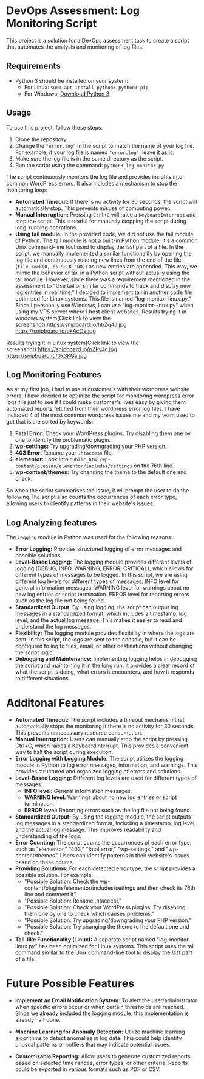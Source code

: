# DevOps Assessment: Log Monitoring Script

This project is a solution for a DevOps assessment task to create a script that automates the analysis and monitoring of log files.

## Requirements
- Python 3 should be installed on your system:
  - For Linux: `sudo apt install python3 python3-pip`
  - For Windows: [Download Python 3](https://www.python.org/downloads/windows/)

## Usage
To use this project, follow these steps:
1. Clone the repository.
2. Change the `"error.log"` in the script to match the name of your log file. For example, if your log file is named `"error.log"`, leave it as is.
3. Make sure the log file is in the same directory as the script.
4. Run the script using the command: `python3 log-monitor.py`

The script continuously monitors the log file and provides insights into common WordPress errors. It also includes a mechanism to stop the monitoring loop:
- **Automated Timeout:** If there is no activity for 30 seconds, the script will automatically stop. This prevents misuse of computing power.
- **Manual Interruption:** Pressing `Ctrl+C` will raise a `KeyboardInterrupt` and stop the script. This is useful for manually stopping the script during long-running operations.
- **Using tail module:** In the provided code, we did not use the tail module of Python. The tail module is not a built-in Python module; it's a common Unix command-line tool used to display the last part of a file. In the script, we manually implemented a similar functionality by opening the log file and continuously reading new lines from the end of the file (`file.seek(0, os.SEEK_END)`) as new entries are appended. This way, we mimic the behavior of tail in a Python script without actually using the tail module. However, since there was a requirement mentioned in the assessment to "Use tail or similar commands to track and display new log entries in real time," I decided to implement tail in another code file optimized for Linux systems. This file is named "log-monitor-linux.py." Since I personally use Windows, I can use "log-monitor-linux.py" when using my VPS server where I host client websites.
Results trying it in  windows system(Click link to view the screenshot):https://snipboard.io/hbZq4J.jpg
https://snipboard.io/bkAcOe.jpg

Results trying it in Linux system(Click link to view the screenshot):https://snipboard.io/pZPvJc.jpg 
https://snipboard.io/0x3KGa.jpg

## Log Monitoring Features
As at my first job, I had to assist customer's with their wordpress website errors, I have decided to optimize the script for monitoring wordpress error logs file just to see if I could make customer's lives easy by giving them automated reports fetched from their wordpress error log files.
I have included 4 of the most common wordpress issues me and my team used to get that is are sorted by keywords:
1. **Fatal Error:** Check your WordPress plugins. Try disabling them one by one to identify the problematic plugin.
2. **wp-settings:** Try upgrading/downgrading your PHP version.
3. **403 Error:** Rename your `.htaccess` file.
4. **elementor:** Look into `public_html/wp-content/plugins/elementor/includes/settings` on the 76th line.
5. **wp-content/themes:** Try changing the theme to the default one and check.


So when the script summarises the issue, it wil prompt the user to do the following.The script also counts the occurrences of each error type, allowing users to identify patterns in their website's issues.

## Log Analyzing features
The `logging` module in Python was used for the following reasons:
- **Error Logging:** Provides structured logging of error messages and possible solutions.
- **Level-Based Logging:** The logging module provides different levels of logging (DEBUG, INFO, WARNING, ERROR, CRITICAL), which allows for different types of messages to be logged. In this script, we are using different log levels for different types of messages:
INFO level for general information messages.
WARNING level for warnings about no new log entries or script termination.
ERROR level for reporting errors such as the log file not being found.
- **Standardized Output:** By using logging, the script can output log messages in a standardized format, which includes a timestamp, log level, and the actual log message. This makes it easier to read and understand the log messages.
- **Flexibility:** The logging module provides flexibility in where the logs are sent. In this script, the logs are sent to the console, but it can be configured to log to files, email, or other destinations without changing the script logic.
- **Debugging and Maintenance:** Implementing logging helps in debugging the script and maintaining it in the long run. It provides a clear record of what the script is doing, what errors it encounters, and how it responds to different situations.

# Additonal Features

- **Automated Timeout:** The script includes a timeout mechanism that automatically stops the monitoring if there is no activity for 30 seconds. This prevents unnecessary resource consumption.
- **Manual Interruption:** Users can manually stop the script by pressing Ctrl+C, which raises a KeyboardInterrupt. This provides a convenient way to halt the script during execution.
- **Error Logging with Logging Module:** The script utilizes the logging module in Python to log error messages, information, and warnings. This provides structured and organized logging of errors and solutions.
- **Level-Based Logging:** Different log levels are used for different types of messages:
  - **INFO level:** General information messages.
  - **WARNING level:** Warnings about no new log entries or script termination.
  - **ERROR level:** Reporting errors such as the log file not being found.
- **Standardized Output:** By using the logging module, the script outputs log messages in a standardized format, including a timestamp, log level, and the actual log message. This improves readability and understanding of the logs.
- **Error Counting:** The script counts the occurrences of each error type, such as "elementor," "403," "fatal error," "wp-settings," and "wp-content/themes." Users can identify patterns in their website's issues based on these counts.
- **Providing Solutions:** For each detected error type, the script provides a possible solution. For example:
  - "Possible Solution: Check the wp-content/plugins/elementor/includes/settings and then check its 76th line and comment it"
  - "Possible Solution: Rename .htaccess"
  - "Possible Solution: Check your WordPress plugins. Try disabling them one by one to check which causes problems."
  - "Possible Solution: Try upgrading/downgrading your PHP version."
  - "Possible Solution: Try changing the theme to the default one and check."
- **Tail-like Functionality (Linux):** A separate script named "log-monitor-linux.py" has been optimized for Linux systems. This script uses the tail command similar to the Unix command-line tool to display the last part of a file.


# Future Possible Features

- **Implement an Email Notification System:** To alert the user/administrator when specific errors occur or when certain thresholds are reached. Since we already included the logging module, this implementation is already half done.
  
- **Machine Learning for Anomaly Detection:** Utilize machine learning algorithms to detect anomalies in log data. This could help identify unusual patterns or outliers that may indicate potential issues.
  
- **Customizable Reporting:** Allow users to generate customized reports based on selected time ranges, error types, or other criteria. Reports could be exported in various formats such as PDF or CSV.


